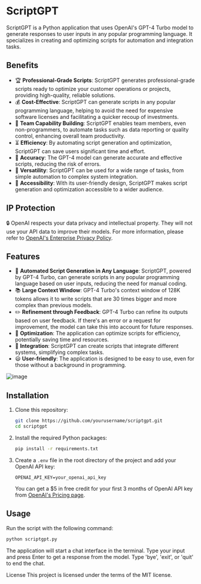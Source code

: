 # ScriptGPT

ScriptGPT is a Python application that uses OpenAI's GPT-4 Turbo model to generate responses to user inputs in any popular programming language. It specializes in creating and optimizing scripts for automation and integration tasks.

## Benefits

- :trophy: **Professional-Grade Scripts**: ScriptGPT generates professional-grade scripts ready to optimize your customer operations or projects, providing high-quality, reliable solutions.
- :moneybag: **Cost-Effective**: ScriptGPT can generate scripts in any popular programming language, helping to avoid the need for expensive software licenses and facilitating a quicker recoup of investments.
- :busts_in_silhouette: **Team Capability Building**: ScriptGPT enables team members, even non-programmers, to automate tasks such as data reporting or quality control, enhancing overall team productivity.
- :hourglass_flowing_sand: **Efficiency**: By automating script generation and optimization, ScriptGPT can save users significant time and effort.
- :dart: **Accuracy**: The GPT-4 model can generate accurate and effective scripts, reducing the risk of errors.
- :wrench: **Versatility**: ScriptGPT can be used for a wide range of tasks, from simple automation to complex system integration.
- :door: **Accessibility**: With its user-friendly design, ScriptGPT makes script generation and optimization accessible to a wider audience.

## IP Protection

:lock: OpenAI respects your data privacy and intellectual property. They will not use your API data to improve their models. For more information, please refer to [OpenAI's Enterprise Privacy Policy](https://openai.com/enterprise-privacy).

## Features

- :robot: **Automated Script Generation in Any Language**: ScriptGPT, powered by GPT-4 Turbo, can generate scripts in any popular programming language based on user inputs, reducing the need for manual coding.
- :books: **Large Context Window**: GPT-4 Turbo's context window of 128K tokens allows it to write scripts that are 30 times bigger and more complex than previous models.
- :pencil2: **Refinement through Feedback**: GPT-4 Turbo can refine its outputs based on user feedback. If there's an error or a request for improvement, the model can take this into account for future responses.
- :rocket: **Optimization**: The application can optimize scripts for efficiency, potentially saving time and resources.
- :link: **Integration**: ScriptGPT can create scripts that integrate different systems, simplifying complex tasks.
- :smiley: **User-friendly**: The application is designed to be easy to use, even for those without a background in programming.

![image](https://github.com/scahyono/scriptgpt/assets/2072698/6c54376b-4e34-47d5-91cb-3218f2e0a3a0)

## Installation

1. Clone this repository:
    ```bash
    git clone https://github.com/yourusername/scriptgpt.git
    cd scriptgpt
    ```
2. Install the required Python packages:
    ```bash
    pip install -r requirements.txt
    ```
3. Create a `.env` file in the root directory of the project and add your OpenAI API key:
    ```env
    OPENAI_API_KEY=your_openai_api_key
    ```
    You can get a $5 in free credit for your first 3 months of OpenAI API key from [OpenAI's Pricing page](https://openai.com/pricing).


## Usage

Run the script with the following command:

```bash
python scriptgpt.py
```

The application will start a chat interface in the terminal. Type your input and press Enter to get a response from the model. Type 'bye', 'exit', or 'quit' to end the chat.

License
This project is licensed under the terms of the MIT license.
